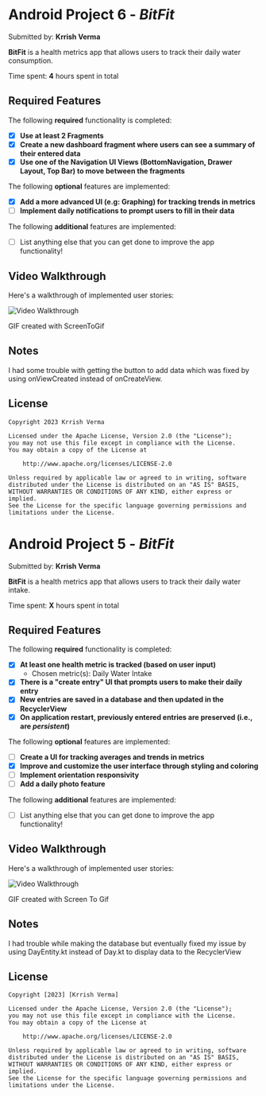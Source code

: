 # Android Project 6 - *BitFit*

Submitted by: **Krrish Verma**

**BitFit** is a health metrics app that allows users to track their daily water consumption.

Time spent: **4** hours spent in total

## Required Features

The following **required** functionality is completed:

- [x] **Use at least 2 Fragments**
- [X] **Create a new dashboard fragment where users can see a summary of their entered data**
- [X] **Use one of the Navigation UI Views (BottomNavigation, Drawer Layout, Top Bar) to move between the fragments**

The following **optional** features are implemented:

- [X] **Add a more advanced UI (e.g: Graphing) for tracking trends in metrics**
- [ ] **Implement daily notifications to prompt users to fill in their data**

The following **additional** features are implemented:

- [ ] List anything else that you can get done to improve the app functionality!

## Video Walkthrough

Here's a walkthrough of implemented user stories:

<img src='./recording.gif' title='Video Walkthrough' width='' alt='Video Walkthrough' />

<!-- Replace this with whatever GIF tool you used! -->
GIF created with ScreenToGif
<!-- Recommended tools:
[Kap](https://getkap.co/) for macOS
[ScreenToGif](https://www.screentogif.com/) for Windows
[peek](https://github.com/phw/peek) for Linux. -->

## Notes

I had some trouble with getting the button to add data which was fixed by using onViewCreated instead of onCreateView.

## License

    Copyright 2023 Krrish Verma

    Licensed under the Apache License, Version 2.0 (the "License");
    you may not use this file except in compliance with the License.
    You may obtain a copy of the License at

        http://www.apache.org/licenses/LICENSE-2.0

    Unless required by applicable law or agreed to in writing, software
    distributed under the License is distributed on an "AS IS" BASIS,
    WITHOUT WARRANTIES OR CONDITIONS OF ANY KIND, either express or implied.
    See the License for the specific language governing permissions and
    limitations under the License.

# Android Project 5 - *BitFit*

Submitted by: **Krrish Verma**

**BitFit** is a health metrics app that allows users to track their daily water intake.

Time spent: **X** hours spent in total

## Required Features

The following **required** functionality is completed:

- [x] **At least one health metric is tracked (based on user input)**
    - Chosen metric(s): Daily Water Intake
- [x] **There is a "create entry" UI that prompts users to make their daily entry**
- [x] **New entries are saved in a database and then updated in the RecyclerView**
- [x] **On application restart, previously entered entries are preserved (i.e., are *persistent*)**

The following **optional** features are implemented:

- [ ] **Create a UI for tracking averages and trends in metrics**
- [x] **Improve and customize the user interface through styling and coloring**
- [ ] **Implement orientation responsivity**
- [ ] **Add a daily photo feature**

The following **additional** features are implemented:

- [ ] List anything else that you can get done to improve the app functionality!

## Video Walkthrough

Here's a walkthrough of implemented user stories:

<img src='./database.gif' title='Video Walkthrough' width='' alt='Video Walkthrough' />

<!-- Replace this with whatever GIF tool you used! -->
GIF created with Screen To Gif
<!-- Recommended tools:
[Kap](https://getkap.co/) for macOS
[ScreenToGif](https://www.screentogif.com/) for Windows
[peek](https://github.com/phw/peek) for Linux. -->

## Notes

I had trouble while making the database but eventually fixed my issue by using DayEntity.kt instead of Day.kt to display data to the RecyclerView

## License

    Copyright [2023] [Krrish Verma]

    Licensed under the Apache License, Version 2.0 (the "License");
    you may not use this file except in compliance with the License.
    You may obtain a copy of the License at

        http://www.apache.org/licenses/LICENSE-2.0

    Unless required by applicable law or agreed to in writing, software
    distributed under the License is distributed on an "AS IS" BASIS,
    WITHOUT WARRANTIES OR CONDITIONS OF ANY KIND, either express or implied.
    See the License for the specific language governing permissions and
    limitations under the License.